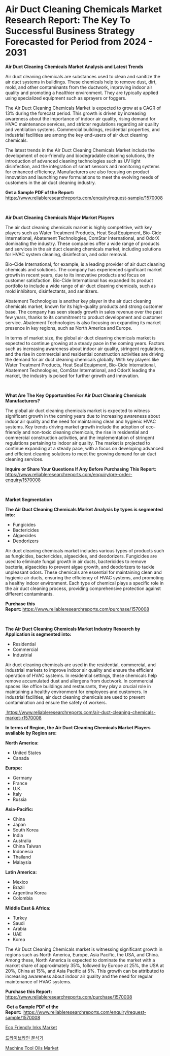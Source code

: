 <p><h1>Air Duct Cleaning Chemicals Market Research Report: The Key To Successful Business Strategy Forecasted for Period from 2024 - 2031</h1></p><p><strong>Air Duct Cleaning Chemicals Market Analysis and Latest Trends</strong></p>
<p><p>Air duct cleaning chemicals are substances used to clean and sanitize the air duct systems in buildings. These chemicals help to remove dust, dirt, mold, and other contaminants from the ductwork, improving indoor air quality and promoting a healthier environment. They are typically applied using specialized equipment such as sprayers or foggers.</p><p>The Air Duct Cleaning Chemicals Market is expected to grow at a CAGR of 13% during the forecast period. This growth is driven by increasing awareness about the importance of indoor air quality, rising demand for HVAC maintenance services, and stricter regulations regarding air quality and ventilation systems. Commercial buildings, residential properties, and industrial facilities are among the key end-users of air duct cleaning chemicals.</p><p>The latest trends in the Air Duct Cleaning Chemicals Market include the development of eco-friendly and biodegradable cleaning solutions, the introduction of advanced cleaning technologies such as UV light disinfection, and the integration of smart sensors and monitoring systems for enhanced efficiency. Manufacturers are also focusing on product innovation and launching new formulations to meet the evolving needs of customers in the air duct cleaning industry.</p></p>
<p><strong>Get a Sample PDF of the Report:&nbsp;</strong> <a href="https://www.reliableresearchreports.com/enquiry/request-sample/1570008">https://www.reliableresearchreports.com/enquiry/request-sample/1570008</a></p>
<p>&nbsp;</p>
<p><strong>Air Duct Cleaning Chemicals Major Market Players</strong></p>
<p><p>The air duct cleaning chemicals market is highly competitive, with key players such as Water Treatment Products, Heat Seal Equipment, Bio-Cide International, Abatement Technologies, ComStar International, and OdorX dominating the industry. These companies offer a wide range of products and services in the air duct cleaning chemicals market, including solutions for HVAC system cleaning, disinfection, and odor removal.</p><p>Bio-Cide International, for example, is a leading provider of air duct cleaning chemicals and solutions. The company has experienced significant market growth in recent years, due to its innovative products and focus on customer satisfaction. Bio-Cide International has expanded its product portfolio to include a wide range of air duct cleaning chemicals, such as mold inhibitors, disinfectants, and sanitizers.</p><p>Abatement Technologies is another key player in the air duct cleaning chemicals market, known for its high-quality products and strong customer base. The company has seen steady growth in sales revenue over the past few years, thanks to its commitment to product development and customer service. Abatement Technologies is also focusing on expanding its market presence in key regions, such as North America and Europe.</p><p>In terms of market size, the global air duct cleaning chemicals market is expected to continue growing at a steady pace in the coming years. Factors such as increasing awareness about indoor air quality, stringent regulations, and the rise in commercial and residential construction activities are driving the demand for air duct cleaning chemicals globally. With key players like Water Treatment Products, Heat Seal Equipment, Bio-Cide International, Abatement Technologies, ComStar International, and OdorX leading the market, the industry is poised for further growth and innovation.</p></p>
<p>&nbsp;</p>
<p><strong>What Are The Key Opportunities For Air Duct Cleaning Chemicals Manufacturers?</strong></p>
<p><p>The global air duct cleaning chemicals market is expected to witness significant growth in the coming years due to increasing awareness about indoor air quality and the need for maintaining clean and hygienic HVAC systems. Key trends driving market growth include the adoption of eco-friendly and non-toxic cleaning chemicals, the rise in residential and commercial construction activities, and the implementation of stringent regulations pertaining to indoor air quality. The market is projected to continue expanding at a steady pace, with a focus on developing advanced and efficient cleaning solutions to meet the growing demand for air duct cleaning services.</p></p>
<p><strong>Inquire or Share Your Questions If Any Before Purchasing This Report:</strong> <a href="https://www.reliableresearchreports.com/enquiry/pre-order-enquiry/1570008">https://www.reliableresearchreports.com/enquiry/pre-order-enquiry/1570008</a></p>
<p>&nbsp;</p>
<p><strong>Market Segmentation</strong></p>
<p><strong>The Air Duct Cleaning Chemicals Market Analysis by types is segmented into:</strong></p>
<p><ul><li>Fungicides</li><li>Bactericides</li><li>Algaecides</li><li>Deodorizers</li></ul></p>
<p><p>Air duct cleaning chemicals market includes various types of products such as fungicides, bactericides, algaecides, and deodorizers. Fungicides are used to eliminate fungal growth in air ducts, bactericides to remove bacteria, algaecides to prevent algae growth, and deodorizers to tackle unpleasant odors. These chemicals are essential for maintaining clean and hygienic air ducts, ensuring the efficiency of HVAC systems, and promoting a healthy indoor environment. Each type of chemical plays a specific role in the air duct cleaning process, providing comprehensive protection against different contaminants.</p></p>
<p><strong>Purchase this Report:&nbsp;</strong><a href="https://www.reliableresearchreports.com/purchase/1570008">https://www.reliableresearchreports.com/purchase/1570008</a></p>
<p>&nbsp;</p>
<p><strong>The Air Duct Cleaning Chemicals Market Industry Research by Application is segmented into:</strong></p>
<p><ul><li>Residential</li><li>Commercial</li><li>Industrial</li></ul></p>
<p><p>Air duct cleaning chemicals are used in the residential, commercial, and industrial markets to improve indoor air quality and ensure the efficient operation of HVAC systems. In residential settings, these chemicals help remove accumulated dust and allergens from ductwork. In commercial spaces like office buildings and restaurants, they play a crucial role in maintaining a healthy environment for employees and customers. In industrial facilities, air duct cleaning chemicals are used to prevent contamination and ensure the safety of workers.</p></p>
<p><a href="https://www.reliableresearchreports.com/air-duct-cleaning-chemicals-market-r1570008">&nbsp;https://www.reliableresearchreports.com/air-duct-cleaning-chemicals-market-r1570008</a></p>
<p><strong>In terms of Region, the Air Duct Cleaning Chemicals Market Players available by Region are:</strong></p>
<p>
    <p> <strong> North America: </strong>
        <ul>
            <li>United States</li>
            <li>Canada</li>
        </ul>
        </p> 
    <p> <strong> Europe: </strong>
        <ul>
            <li>Germany</li>
            <li>France</li>
            <li>U.K.</li>
            <li>Italy</li>
            <li>Russia</li>
        </ul>
        </p> 
    <p> <strong> Asia-Pacific: </strong>
        <ul>
            <li>China</li>
            <li>Japan</li>
            <li>South Korea</li>
            <li>India</li>
            <li>Australia</li>
            <li>China Taiwan</li>
            <li>Indonesia</li>
            <li>Thailand</li>
            <li>Malaysia</li>
        </ul>
        </p> 
    <p> <strong> Latin America: </strong>
        <ul>
            <li>Mexico</li>
            <li>Brazil</li>
            <li>Argentina Korea</li>
            <li>Colombia</li>
        </ul>
        </p> 
    <p> <strong> Middle East & Africa: </strong>
        <ul>
            <li>Turkey</li>
            <li>Saudi</li>
            <li>Arabia</li>
            <li>UAE</li>
            <li>Korea</li>
        </ul>
    </p>
    </p>
<p><p>The Air Duct Cleaning Chemicals market is witnessing significant growth in regions such as North America, Europe, Asia Pacific, the USA, and China. Among these, North America is expected to dominate the market with a market share of approximately 35%, followed by Europe at 25%, the USA at 20%, China at 15%, and Asia Pacific at 5%. This growth can be attributed to increasing awareness about indoor air quality and the need for regular maintenance of HVAC systems.</p></p>
<p><strong>Purchase this Report: </strong><a href="https://www.reliableresearchreports.com/purchase/1570008">https://www.reliableresearchreports.com/purchase/1570008</a></p>
<p>&nbsp;<strong>Get a Sample PDF of the Report:&nbsp;&nbsp;</strong><a href="https://www.reliableresearchreports.com/enquiry/request-sample/1570008">https://www.reliableresearchreports.com/enquiry/request-sample/1570008</a></p>
<p><strong></strong></p>
<p><p><a href="https://github.com/kathiaseamanalvaradovlprc2h/Market-Research-Report-List-2/blob/main/eco-friendly-inks-market.md">Eco Friendly Inks Market</a></p><p><a href="https://github.com/alfitoms13/Market-Research-Report-List-1/blob/main/5016554103513.md">드라이브라인 분석기</a></p><p><a href="https://github.com/wusalecollins540tpqoz/Market-Research-Report-List-2/blob/main/machine-tool-oils-market.md">Machine Tool Oils Market</a></p></p>